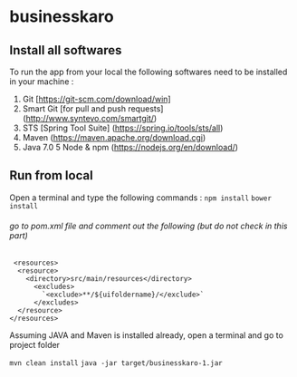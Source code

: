 # businesskaro

## Install all softwares

To run the app from your local the following softwares need to be installed in your machine :

1. Git [https://git-scm.com/download/win]
2. Smart Git [for pull and push requests] (http://www.syntevo.com/smartgit/)
3. STS [Spring Tool Suite] (https://spring.io/tools/sts/all)
4. Maven (https://maven.apache.org/download.cgi)
5. Java 7.0 
5 Node & npm (https://nodejs.org/en/download/)

## Run from local

Open a terminal and type the following commands :
`npm install`
`bower install`
###### go to pom.xml file and comment out the following (but do not check in this part)
     <resources>
      <resource>
        <directory>src/main/resources</directory>
          <excludes>
            `<exclude>**/${uifoldername}/</exclude>`
          </excludes>
      </resource>
    </resources>

Assuming JAVA and Maven is installed already, open a terminal and go to project folder 

`mvn clean install`
`java -jar target/businesskaro-1.jar`
